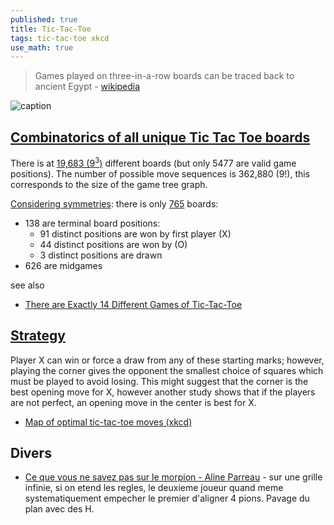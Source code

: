 ```yaml
---
published: true
title: Tic-Tac-Toe
tags: tic-tac-toe xkcd
use_math: true
---
```

> Games played on three-in-a-row boards can be traced back to ancient Egypt - [wikipedia](https://en.wikipedia.org/wiki/Tic-tac-toe)

![caption](https://upload.wikimedia.org/wikipedia/commons/thumb/1/1b/Tic-tac-toe-game-1.svg/958px-Tic-tac-toe-game-1.svg.png)

## [Combinatorics of all unique Tic Tac Toe boards](https://stackoverflow.com/questions/7466429/generate-a-list-of-all-unique-tic-tac-toe-boards)

There is at [19,683 ($9^3$)](https://en.wikipedia.org/wiki/Tic-tac-toe) different boards (but only 5477 are valid game positions). The number of possible move sequences is 362,880 ($9!$), this corresponds to the size of the game tree graph.

[Considering symmetries](https://en.wikipedia.org/wiki/Tic-tac-toe#Combinatorics):
there is only [765](https://stackoverflow.com/a/32019787/51386) boards:
- 138 are terminal board positions:
	- 91 distinct positions are won by first player (X)
	- 44 distinct positions are won by (O)
	- 3 distinct positions are drawn
- 626 are midgames

see also
- [There are Exactly 14 Different Games of Tic-Tac-Toe](https://www.youtube.com/watch?v=QNFQvX-MQgI)

## [Strategy](https://en.wikipedia.org/wiki/Tic-tac-toe#Strategy)

Player X can win or force a draw from any of these starting marks; however, playing the corner gives the opponent the smallest choice of squares which must be played to avoid losing. This might suggest that the corner is the best opening move for X, however another study shows that if the players are not perfect, an opening move in the center is best for X.

- [Map of optimal tic-tac-toe moves (xkcd)](https://xkcd.com/832/)

## Divers
- [Ce que vous ne savez pas sur le morpion - Aline Parreau](https://www.youtube.com/watch?v=Ya69dn_vZYw) - sur une grille infinie, si on etend les regles, le deuxieme joueur quand meme systematiquement empecher le premier d'aligner 4 pions. Pavage du plan avec des H.
